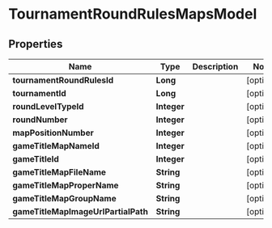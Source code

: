 
# TournamentRoundRulesMapsModel

## Properties
Name | Type | Description | Notes
------------ | ------------- | ------------- | -------------
**tournamentRoundRulesId** | **Long** |  |  [optional]
**tournamentId** | **Long** |  |  [optional]
**roundLevelTypeId** | **Integer** |  |  [optional]
**roundNumber** | **Integer** |  |  [optional]
**mapPositionNumber** | **Integer** |  |  [optional]
**gameTitleMapNameId** | **Integer** |  |  [optional]
**gameTitleId** | **Integer** |  |  [optional]
**gameTitleMapFileName** | **String** |  |  [optional]
**gameTitleMapProperName** | **String** |  |  [optional]
**gameTitleMapGroupName** | **String** |  |  [optional]
**gameTitleMapImageUrlPartialPath** | **String** |  |  [optional]



